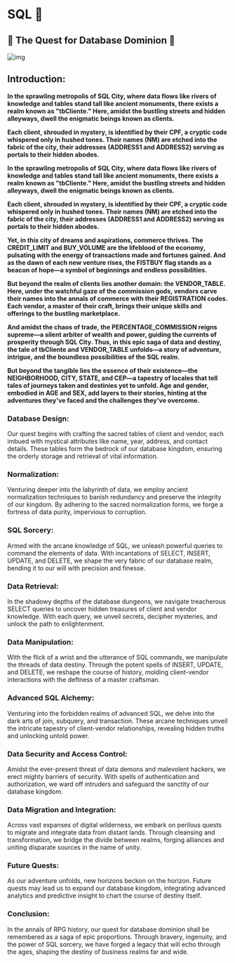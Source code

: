  # SQL  🔮

## 🧙 The Quest for Database Dominion 🧙

![img](https://cdn.gencraft.com/prod/user/0ccba379-72d1-4d23-906b-4fd52b033f8d/37f95451-e4c2-4e3f-88ef-612be98aa491/image/image0_0.jpg?Expires=1712782426&Signature=Tj9l9pvi-8zm4ZLmivOuHGgFlR6HD8FkeeYiRRkyjbnUN1RsRl5YRkH8vB0~AHxU7gkHNXnSLeDhe5kIC3sJQcyRB1b5df7lqL6-B8iN4vrksy92TdEgxBCrS4AOZ3NmUqHjAzFDGy7~Jzz7i7y4kusVR5ZPZo6VJqKfqSFfv6JBEM5~Nfw1n9Sd1AW3DlT~efiv0XXcWX0wrukfxgGPyfpYzYrgD7bbSZridc4q5j1eJF7Iy54x2yj259twrSB6TYYtzcRrY0arUkfWAKexkrp2tEiwbOU-ms4t9r6GNZZFG7T~JoAhsn8mdycpbH~ByyIgxehon24Ac9-xMpSRwg__&Key-Pair-Id=K3RDDB1TZ8BHT8)

## **Introduction:**

 **In the sprawling metropolis of SQL City, where data flows like rivers of knowledge and tables stand tall like ancient monuments, there exists a realm known as "tbCliente." Here, amidst the bustling streets and hidden alleyways, dwell the enigmatic beings known as clients.**

**Each client, shrouded in mystery, is identified by their CPF, a cryptic code whispered only in hushed tones. Their names (NM) are etched into the fabric of the city, their addresses (ADDRESS1 and ADDRESS2) serving as portals to their hidden abodes.**

**In the sprawling metropolis of SQL City, where data flows like rivers of knowledge and tables stand tall like ancient monuments, there exists a realm known as "tbCliente." Here, amidst the bustling streets and hidden alleyways, dwell the enigmatic beings known as clients.**

**Each client, shrouded in mystery, is identified by their CPF, a cryptic code whispered only in hushed tones. Their names (NM) are etched into the fabric of the city, their addresses (ADDRESS1 and ADDRESS2) serving as portals to their hidden abodes.**

**Yet, in this city of dreams and aspirations, commerce thrives. The CREDIT_LIMIT and BUY_VOLUME are the lifeblood of the economy, pulsating with the energy of transactions made and fortunes gained. And as the dawn of each new venture rises, the FISTBUY flag stands as a beacon of hope—a symbol of beginnings and endless possibilities.**

**But beyond the realm of clients lies another domain: the VENDOR_TABLE. Here, under the watchful gaze of the commission gods, vendors carve their names into the annals of commerce with their REGISTRATION codes. Each vendor, a master of their craft, brings their unique skills and offerings to the bustling marketplace.**

**And amidst the chaos of trade, the PERCENTAGE_COMMISSION reigns supreme—a silent arbiter of wealth and power, guiding the currents of prosperity through SQL City. Thus, in this epic saga of data and destiny, the tale of tbCliente and VENDOR_TABLE unfolds—a story of adventure, intrigue, and the boundless possibilities of the SQL realm.**

**But beyond the tangible lies the essence of their existence—the NEIGHBORHOOD, CITY, STATE, and CEP—a tapestry of locales that tell tales of journeys taken and destinies yet to unfold. Age and gender, embodied in AGE and SEX, add layers to their stories, hinting at the adventures they've faced and the challenges they've overcome.**

### Database Design:
Our quest begins with crafting the sacred tables of client and vendor, each imbued with mystical attributes like name, year, address, and contact details. These tables form the bedrock of our database kingdom, ensuring the orderly storage and retrieval of vital information.

### Normalization:
Venturing deeper into the labyrinth of data, we employ ancient normalization techniques to banish redundancy and preserve the integrity of our kingdom. By adhering to the sacred normalization forms, we forge a fortress of data purity, impervious to corruption.

### SQL Sorcery:
Armed with the arcane knowledge of SQL, we unleash powerful queries to command the elements of data. With incantations of SELECT, INSERT, UPDATE, and DELETE, we shape the very fabric of our database realm, bending it to our will with precision and finesse.

### Data Retrieval:
In the shadowy depths of the database dungeons, we navigate treacherous SELECT queries to uncover hidden treasures of client and vendor knowledge. With each query, we unveil secrets, decipher mysteries, and unlock the path to enlightenment.

### Data Manipulation:
With the flick of a wrist and the utterance of SQL commands, we manipulate the threads of data destiny. Through the potent spells of INSERT, UPDATE, and DELETE, we reshape the course of history, molding client-vendor interactions with the deftness of a master craftsman.

### Advanced SQL Alchemy:
Venturing into the forbidden realms of advanced SQL, we delve into the dark arts of join, subquery, and transaction. These arcane techniques unveil the intricate tapestry of client-vendor relationships, revealing hidden truths and unlocking untold power.

### Data Security and Access Control:
Amidst the ever-present threat of data demons and malevolent hackers, we erect mighty barriers of security. With spells of authentication and authorization, we ward off intruders and safeguard the sanctity of our database kingdom.

### Data Migration and Integration:
Across vast expanses of digital wilderness, we embark on perilous quests to migrate and integrate data from distant lands. Through cleansing and transformation, we bridge the divide between realms, forging alliances and uniting disparate sources in the name of unity.

### Future Quests:
As our adventure unfolds, new horizons beckon on the horizon. Future quests may lead us to expand our database kingdom, integrating advanced analytics and predictive insight to chart the course of destiny itself.

### Conclusion:
In the annals of RPG history, our quest for database dominion shall be remembered as a saga of epic proportions. Through bravery, ingenuity, and the power of SQL sorcery, we have forged a legacy that will echo through the ages, shaping the destiny of business realms far and wide.


